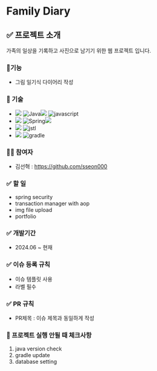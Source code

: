 # Family Diary

## ✅ 프로젝트 소개
가족의 일상을 기록하고 사진으로 남기기 위한 웹 프로젝트 입니다.

### 📃기능
- 그림 일기식 다이어리 작성

### 📖 기술
- ![](https://img.shields.io/badge/LANGUAGE-%23121011?style=for-the-badge) ![Java](https://img.shields.io/badge/java-007396?style=for-the-badge&logo=OpenJDK&logoColor=white)![](https://img.shields.io/badge/21-515151?style=for-the-badge) ![javascript](https://img.shields.io/badge/javascript-F7DF1E?style=for-the-badge&logo=javascript&logoColor=white)
- ![](https://img.shields.io/badge/FRAMEWORK-%23121011?style=for-the-badge) ![Spring](https://img.shields.io/badge/springboot-%236DB33F?style=for-the-badge&logo=springboot&logoColor=white)![](https://img.shields.io/badge/3.3.0-515151?style=for-the-badge)
- ![](https://img.shields.io/badge/CSS-%23121011?style=for-the-badge) ![jstl](https://img.shields.io/badge/bootstrap-7952B3?style=for-the-badge&logo=bootstrap&logoColor=white)
- ![](https://img.shields.io/badge/BUILD-%23121011?style=for-the-badge) ![gradle](https://img.shields.io/badge/gradle-C71A36?style=for-the-badge&logo=gradle&logoColor=white)

### 👩‍💻 참여자
- 김선혁 : https://github.com/sseon000

### ✅ 할 일
- spring security 
- transaction manager with aop
- img file upload
- portfolio

### ✅ 개발기간
- 2024.06 ~ 현재

### ✅ 이슈 등록 규칙
- 이슈 템플릿 사용
- 라벨 필수 

### ✅ PR 규칙
- PR제목 : 이슈 제목과 동일하게 작성

### 🔑 프로젝트 실행 안될 때 체크사항
1. java version check
2. gradle update
3. database setting